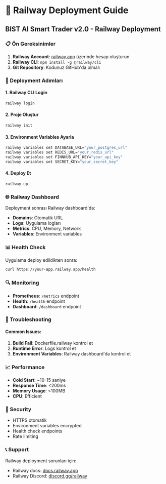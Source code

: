 # 🚀 Railway Deployment Guide

## BIST AI Smart Trader v2.0 - Railway Deployment

### 📋 Ön Gereksinimler

1. **Railway Account**: [railway.app](https://railway.app) üzerinde hesap oluşturun
2. **Railway CLI**: `npm install -g @railway/cli`
3. **Git Repository**: Kodunuz GitHub'da olmalı

### 🔧 Deployment Adımları

#### 1. Railway CLI Login
```bash
railway login
```

#### 2. Proje Oluştur
```bash
railway init
```

#### 3. Environment Variables Ayarla
```bash
railway variables set DATABASE_URL="your_postgres_url"
railway variables set REDIS_URL="your_redis_url"
railway variables set FINNHUB_API_KEY="your_api_key"
railway variables set SECRET_KEY="your_secret_key"
```

#### 4. Deploy Et
```bash
railway up
```

### 🌐 Railway Dashboard

Deployment sonrası Railway dashboard'da:
- **Domains**: Otomatik URL
- **Logs**: Uygulama logları
- **Metrics**: CPU, Memory, Network
- **Variables**: Environment variables

### 📊 Health Check

Uygulama deploy edildikten sonra:
```bash
curl https://your-app.railway.app/health
```

### 🔍 Monitoring

- **Prometheus**: `/metrics` endpoint
- **Health**: `/health` endpoint
- **Dashboard**: `/dashboard` endpoint

### 🚨 Troubleshooting

#### Common Issues:
1. **Build Fail**: Dockerfile.railway kontrol et
2. **Runtime Error**: Logs kontrol et
3. **Environment Variables**: Railway dashboard'da kontrol et

### 📈 Performance

- **Cold Start**: ~10-15 saniye
- **Response Time**: <200ms
- **Memory Usage**: <100MB
- **CPU**: Efficient

### 🔐 Security

- HTTPS otomatik
- Environment variables encrypted
- Health check endpoints
- Rate limiting

### 📞 Support

Railway deployment sorunları için:
- Railway docs: [docs.railway.app](https://docs.railway.app)
- Railway Discord: [discord.gg/railway](https://discord.gg/railway)
